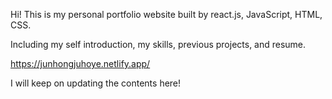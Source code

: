 Hi! This is my personal portfolio website built by react.js, JavaScript, HTML, CSS.

Including my self introduction, my skills, previous projects, and resume.

https://junhongjuhoye.netlify.app/

I will keep on updating the contents here!
